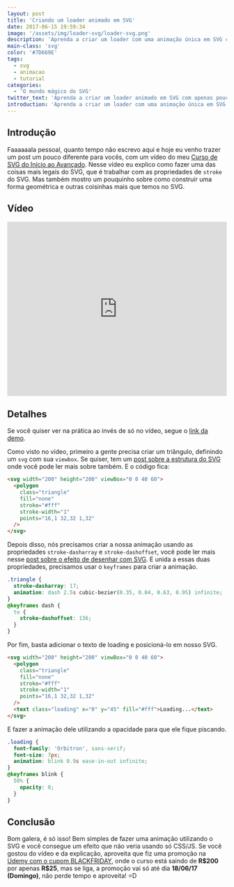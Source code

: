 ```yaml
---
layout: post
title: 'Criando um loader animado em SVG'
date: 2017-06-15 19:59:34
image: '/assets/img/loader-svg/loader-svg.png'
description: 'Aprenda a criar um loader com uma animação única em SVG com apenas poucas linhas.'
main-class: 'svg'
color: '#7D669E'
tags:
  - svg
  - animacao
  - tutorial
categories:
  - 'O mundo mágico do SVG'
twitter_text: 'Aprenda a criar um loader animado em SVG com apenas poucas linhas.'
introduction: 'Aprenda a criar um loader com uma animação única em SVG com apenas poucas linhas.'
---
```


## Introdução

Faaaaaala pessoal, quanto tempo não escrevo aqui e hoje eu venho trazer um post um pouco diferente para vocês, com um vídeo do meu [Curso de SVG do Início ao Avançado](https://www.youtube.com/watch?v=VNTmT1qMgp0&list=PLlAbYrWSYTiOufRJOeP73o4GR9N1afQdP). Nesse vídeo eu explico como fazer uma das coisas mais legais do SVG, que é trabalhar com as propriedades de `stroke` do SVG. Mas também mostro um pouquinho sobre como construir uma forma geométrica e outras coisinhas mais que temos no SVG.

## Vídeo

<div class='embed-container'><iframe style="width: 100% !important; height: 400px" src='https://www.youtube.com/embed/T4ApXdYyYTE' frameborder='0' allowfullscreen></iframe></div>

## Detalhes

Se você quiser ver na prática ao invés de só no vídeo, segue o [link da demo](https://willianjusten.com.br/curso-de-svg/strokes/loader.html).

Como visto no vídeo, primeiro a gente precisa criar um triângulo, definindo um `svg` com sua `viewbox`. Se quiser, tem um [post sobre a estrutura do SVG](https://willianjusten.com.br/a-estrutura-do-svg/) onde você pode ler mais sobre também. E o código fica:

```html
<svg width="200" height="200" viewBox="0 0 40 60">
  <polygon
    class="triangle"
    fill="none"
    stroke="#fff"
    stroke-width="1"
    points="16,1 32,32 1,32"
  />
</svg>
```

Depois disso, nós precisamos criar a nossa animação usando as propriedades `stroke-dasharray` e `stroke-dashoffset`, você pode ler mais nesse [post sobre o efeito de desenhar com SVG](https://willianjusten.com.br/efeito-de-desenhar-com-svg/). E unida a essas duas propriedades, precisamos usar o `keyframes` para criar a animação.

```css
.triangle {
  stroke-dasharray: 17;
  animation: dash 2.5s cubic-bezier(0.35, 0.04, 0.63, 0.95) infinite;
}
@keyframes dash {
  to {
    stroke-dashoffset: 136;
  }
}
```

Por fim, basta adicionar o texto de loading e posicioná-lo em nosso SVG.

```html
<svg width="200" height="200" viewBox="0 0 40 60">
  <polygon
    class="triangle"
    fill="none"
    stroke="#fff"
    stroke-width="1"
    points="16,1 32,32 1,32"
  />
  <text class="loading" x="0" y="45" fill="#fff">Loading...</text>
</svg>
```

E fazer a animação dele utilizando a opacidade para que ele fique piscando.

```css
.loading {
  font-family: 'Orbitron', sans-serif;
  font-size: 7px;
  animation: blink 0.9s ease-in-out infinite;
}
@keyframes blink {
  50% {
    opacity: 0;
  }
}
```

## Conclusão

Bom galera, é só isso! Bem simples de fazer uma animação utilizando o SVG e você consegue um efeito que não veria usando só CSS/JS. Se você gostou do vídeo e da explicação, aproveita que fiz uma promoção na [Udemy com o cupom BLACKFRIDAY](https://www.udemy.com/aprendendo-svg-do-inicio-ao-avancado/?couponCode=PROMONOV22), onde o curso está saindo de **R\$200** por apenas **R\$25**, mas se liga, a promoção vai só até dia **18/06/17 (Domingo)**, não perde tempo e aproveita! =D
